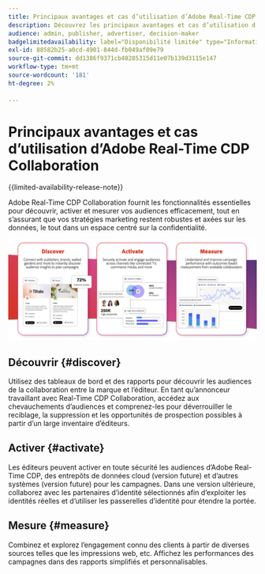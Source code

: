 ```yaml
---
title: Principaux avantages et cas d’utilisation d’Adobe Real-Time CDP Collaboration
description: Découvrez les principaux avantages et cas d’utilisation d’Adobe Real-Time CDP Collaboration
audience: admin, publisher, advertiser, decision-maker
badgelimitedavailability: label="Disponibilité limitée" type="Informative" url="https://helpx.adobe.com/fr/legal/product-descriptions/real-time-customer-data-platform-collaboration.html newtab=true"
exl-id: 88582b25-a0cd-4901-844d-fb049af09e79
source-git-commit: dd1386f9371cb40285315d11e07b139d3115e147
workflow-type: tm+mt
source-wordcount: '181'
ht-degree: 2%

---
```


# Principaux avantages et cas d’utilisation d’Adobe Real-Time CDP Collaboration

{{limited-availability-release-note}}

Adobe Real-Time CDP Collaboration fournit les fonctionnalités essentielles pour découvrir, activer et mesurer vos audiences efficacement, tout en s’assurant que vos stratégies marketing restent robustes et axées sur les données, le tout dans un espace centré sur la confidentialité.

![Avantages et cas pratiques de Real-Time CDP Collaboration](/help/assets/benefits-use-cases/discover-activate-measure.png)

## Découvrir {#discover}

Utilisez des tableaux de bord et des rapports pour découvrir les audiences de la collaboration entre la marque et l’éditeur.
En tant qu’annonceur travaillant avec Real-Time CDP Collaboration, accédez aux chevauchements d’audiences et comprenez-les pour déverrouiller le reciblage, la suppression et les opportunités de prospection possibles à partir d’un large inventaire d’éditeurs.

## Activer {#activate}

Les éditeurs peuvent activer en toute sécurité les audiences d’Adobe Real-Time CDP, des entrepôts de données cloud (version future) et d’autres systèmes (version future) pour les campagnes.
Dans une version ultérieure, collaborez avec les partenaires d’identité sélectionnés afin d’exploiter les identités réelles et d’utiliser les passerelles d’identité pour étendre la portée.

## Mesure {#measure}

Combinez et explorez l’engagement connu des clients à partir de diverses sources telles que les impressions web, etc.
Affichez les performances des campagnes dans des rapports simplifiés et personnalisables.
